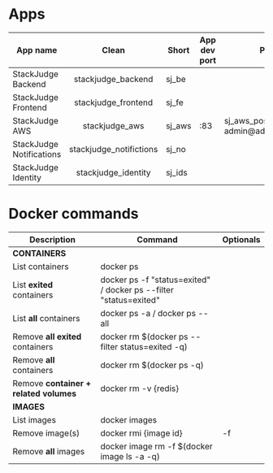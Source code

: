 # Apps

| App name                 |          Clean          | Short  | App dev port | PSQL dev                                   | PSQL test                                       |
|--------------------------|:-----------------------:|--------|--------------|--------------------------------------------|-------------------------------------------------|
| StackJudge Backend       |   stackjudge_backend    | sj_be  |              |                                            |                                                 |
| StackJudge Frontend      |   stackjudge_frontend   | sj_fe  |              |                                            |                                                 |
| StackJudge AWS           |     stackjudge_aws      | sj_aws | :83          | sj_aws_postgres_dev:54324 admin@admin_pass | sj_ids_postgres_dev_test:54325 admin@admin_pass |
| StackJudge Notifications | stackjudge_notifictions | sj_no  |              |                                            |                                                 |
| StackJudge Identity      |   stackjudge_identity   | sj_ids |              |                                            |                                                 |

# Docker commands

| Description | Command | Optionals |
| --- | --- | --- |
| **CONTAINERS**
| List containers                           | docker ps
| List **exited** containers                | docker ps -f "status=exited" / docker ps --filter "status=exited"
| List **all** containers                   | docker ps -a / docker ps --all
| Remove **all exited** containers          | docker rm $(docker ps --filter status=exited -q)
| Remove **all** containers                 | docker rm $(docker ps -q)
| Remove **container + related volumes**    | docker rm -v {redis}
| **IMAGES**
| List images                               | docker images
| Remove image(s)                           | docker rmi {image id} | -f
| Remove **all** images                     | docker image rm -f $(docker image ls -a -q)

 